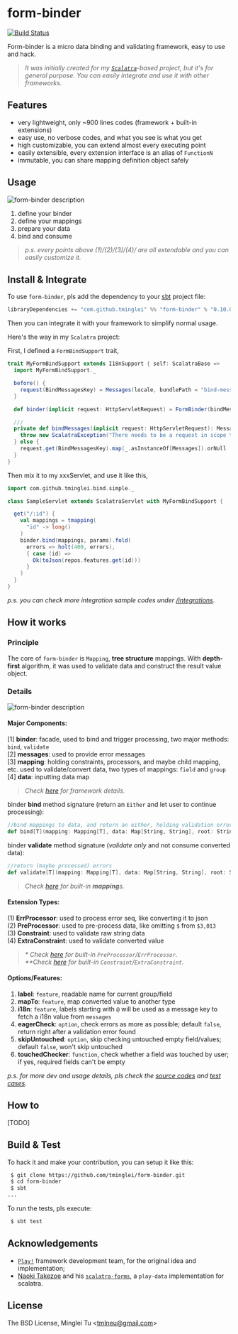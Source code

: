 form-binder
===========
[![Build Status](https://travis-ci.org/tminglei/form-binder.svg?branch=master)](https://travis-ci.org/tminglei/form-binder)


Form-binder is a micro data binding and validating framework, easy to use and hack.

> _It was initially created for my [`Scalatra`](https://github.com/scalatra/scalatra)-based project, but it's for general purpose. You can easily integrate and use it with other frameworks._



Features
-------------
- very lightweight, only ~900 lines codes (framework + built-in extensions)
- easy use, no verbose codes, and what you see is what you get
- high customizable, you can extend almost every executing point
- easily extensible, every extension interface is an alias of `FunctionN`
- immutable, you can share mapping definition object safely



Usage
-------------
![form-binder description](https://github.com/tminglei/form-binder/raw/master/form-binder-desc.png)

1. define your binder
2. define your mappings
3. prepare your data
4. bind and consume


> _p.s. every points above (1)/(2)/(3)/(4)/ are all extendable and you can easily customize it._  



Install & Integrate
--------------------
To use `form-binder`, pls add the dependency to your [sbt](http://www.scala-sbt.org/ "slick-sbt") project file:
```scala
libraryDependencies += "com.github.tminglei" %% "form-binder" % "0.10.0"
```

Then you can integrate it with your framework to simplify normal usage. 

Here's the way in my `Scalatra` project:

First, I defined a `FormBindSupport` trait,
```scala
trait MyFormBindSupport extends I18nSupport { self: ScalatraBase =>
  import MyFormBindSupport._

  before() {
    request(BindMessagesKey) = Messages(locale, bundlePath = "bind-messages")
  }

  def binder(implicit request: HttpServletRequest) = FormBinder(bindMessages.get, errsTree())

  ///
  private def bindMessages(implicit request: HttpServletRequest): Messages = if (request == null) {
    throw new ScalatraException("There needs to be a request in scope to call bindMessages")
  } else {
    request.get(BindMessagesKey).map(_.asInstanceOf[Messages]).orNull
  }
}
```
Then mix it to my xxxServlet, and use it like this,
```scala
import com.github.tminglei.bind.simple._

class SampleServlet extends ScalatraServlet with MyFormBindSupport {

  get("/:id") {
    val mappings = tmapping(
      "id" -> long()
    )
    binder.bind(mappings, params).fold(
      errors => holt(400, errors),
      { case (id) =>
        Ok(toJson(repos.features.get(id)))
      }
    )
  }
}
```

_p.s. you can check more integration sample codes under  [/integrations](https://github.com/tminglei/form-binder/tree/master/integrations)._


How it works
--------------------
### Principle
The core of `form-binder` is `Mapping`, **tree structure** mappings. With **depth-first** algorithm, it was used to validate data and construct the result value object.

### Details

![form-binder description](https://github.com/tminglei/form-binder/raw/master/form-binder-desc.png)

#### Major Components:  
[1] **binder**: facade, used to bind and trigger processing, two major methods: `bind`, `validate`  
[2] **messages**: used to provide error messages  
[3] **mapping**: holding constraints, processors, and maybe child mapping, etc. used to validate/convert data, two types of mappings: `field` and `group`  
[4] **data**: inputting data map  

> _Check [here](https://github.com/tminglei/form-binder/blob/master/src/main/scala/com/github/tminglei/bind/Framework.scala) for framework details._

binder **bind** method signature (return an `Either` and let user to continue processing):
```scala
//bind mappings to data, and return an either, holding validation errors (left) or converted value (right)
def bind[T](mapping: Mapping[T], data: Map[String, String], root: String = ""): Either[R, T]
```

binder **validate** method signature (_validate only_ and not consume converted data):
```scala
//return (maybe processed) errors
def validate[T](mapping: Mapping[T], data: Map[String, String], root: String = "")
```

> _Check [here](https://github.com/tminglei/form-binder/blob/master/src/main/scala/com/github/tminglei/bind/Mappings.scala) for built-in **mapping**s._  

#### Extension Types:  
(1) **ErrProcessor**: used to process error seq, like converting it to json  
(2) **PreProcessor**: used to pre-process data, like omitting `$` from `$3,013`  
(3) **Constraint**: used to validate raw string data  
(4) **ExtraConstraint**: used to validate converted value

> _* Check [here](https://github.com/tminglei/form-binder/blob/master/src/main/scala/com/github/tminglei/bind/Processors.scala) for built-in `PreProcessor`/`ErrProcessor`._  
> _**Check [here](https://github.com/tminglei/form-binder/blob/master/src/main/scala/com/github/tminglei/bind/Constraints.scala) for built-in `Constraint`/`ExtraConstraint`._

#### Options/Features:  
1) **label**: `feature`, readable name for current group/field  
2) **mapTo**: `feature`, map converted value to another type  
3) **i18n**: `feature`, labels starting with `@` will be used as a message key to fetch a i18n value from `messages`  
4) **eagerCheck**: `option`, check errors as more as possible; default `false`, return right after a validation error found  
5) **skipUntouched**: `option`, skip checking untouched empty field/values; default `false`, won't skip untouched  
6) **touchedChecker**: `function`, check whether a field was touched by user; if yes, required fields can't be empty


_p.s. for more dev and usage details, pls check the [source codes](https://github.com/tminglei/form-binder/tree/master/src/main/scala/com/github/tminglei/bind) and [test cases](https://github.com/tminglei/form-binder/tree/master/src/test/scala/com/github/tminglei/bind)._



How to
--------------------
[TODO]



Build & Test
-------------------
To hack it and make your contribution, you can setup it like this:
```bash
 $ git clone https://github.com/tminglei/form-binder.git
 $ cd form-binder
 $ sbt
...
```
To run the tests, pls execute:
```bash
 $ sbt test
```



Acknowledgements
-----------------
- [`Play!`](https://github.com/playframework/playframework) framework development team, for the original idea and implementation;
- [Naoki Takezoe](https://github.com/takezoe) and his [`scalatra-forms`](https://github.com/takezoe/scalatra-forms), a `play-data` implementation for scalatra.


License
---------
The BSD License, Minglei Tu &lt;tmlneu@gmail.com&gt;
